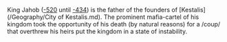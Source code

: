 King Jahob ([-520](/Year/-520) until [-434](\Year/-434)) is the father of the founders of [Kestalis](/Geography/City of Kestalis.md).
The prominent mafia-cartel of his kingdom took the opportunity of his death (by natural reasons) for a /coup/ that overthrew his heirs put the kingdom in a state of instability.

